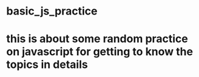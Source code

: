 # basic_js_practice
# this is about some random practice on javascript for getting to know the topics in details
